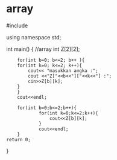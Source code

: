 # array

#include <iostream>

using namespace std;

int main()
{
        //array
    int Z[2][2];

        for(int b=0; b<=2; b++ ){
        for(int k=0; k<=2; k++){
            cout<< "masukkan angka :";
            cout <<"Z["<<b<<"]["<<k<<"] :";
            cin>>Z[b][k];
        }
        }
        cout<<endl;

        for(int b=0;b<=2;b++){
                for(int k=0;k<=2;k++){
                    cout<<Z[b][k];
                }
                cout<<endl;
        }
    return 0;
}
